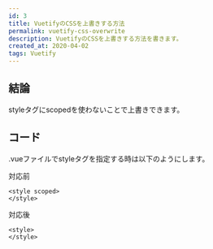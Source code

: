 ```yaml
---
id: 3
title: VuetifyのCSSを上書きする方法
permalink: vuetify-css-overwrite
description: VuetifyのCSSを上書きする方法を書きます。
created_at: 2020-04-02
tags: Vuetify
---
```


## 結論
styleタグにscopedを使わないことで上書きできます。

## コード

.vueファイルでstyleタグを指定する時は以下のようにします。

対応前

```
<style scoped>
</style>
```

対応後
```
<style>
</style>
```
